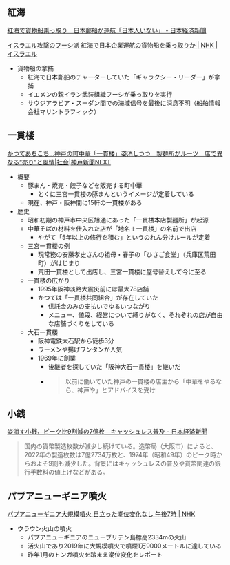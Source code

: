 ## 紅海

[紅海で貨物船乗っ取り　日本郵船が運航「日本人いない」 - 日本経済新聞](https://www.nikkei.com/article/DGXZQOCB1937M0Z11C23A1000000/)

[イスラエル攻撃のフーシ派 紅海で日本企業運航の貨物船を乗っ取りか | NHK | イスラエル](https://www3.nhk.or.jp/news/html/20231119/k10014263131000.html)

- 貨物船の拿捕
  - 紅海で日本郵船のチャーターしていた「ギャラクシー・リーダー」が拿捕
  - イエメンの親イラン武装組織フーシが乗っ取りを実行
  - サウジアラビア・スーダン間での海域信号を最後に消息不明（船舶情報会社マリントラフィック）

## 一貫楼

[かつてあちこち…神戸の町中華「一貫楼」姿消しつつ　製麺所がルーツ　店で異なる“売り”と風情|社会|神戸新聞NEXT](https://www.kobe-np.co.jp/news/society/202311/0017040363.shtml)

- 概要
  - 豚まん・焼売・餃子などを販売する町中華
    - とくに三宮一貫楼の豚まんというイメージが定着している
  - 現在、神戸・阪神間に15軒の一貫楼がある
- 歴史
  - 昭和初期の神戸市中央区旭通にあった「一貫楼本店製麺所」が起源
  - 中華そばの材料を仕入れた店が「地名＋一貫楼」の名前で出店
    - やがて「5年以上の修行を積む」というのれん分けルールが定着
  - 三宮一貫楼の例
    - 現常務の安藤孝史さんの祖母・春子の「ひさご食堂」（兵庫区荒田町）がはじまり
    - 荒田一貫楼として出店し、三宮一貫楼に屋号替えして今に至る
  - 一貫楼の広がり
    - 1995年阪神淡路大震災前には最大78店舗
    - かつては「一貫楼共同組合」が存在していた
      - 供託金のみの支払いでゆるいつながり
      - メニュー、値段、経営について縛りがなく、それぞれの店が自由な店舗づくりをしている
  - 大石一貫楼
    - 阪神電鉄大石駅から徒歩3分
    - ラーメンや揚げワンタンが人気
    - 1969年に創業
      - 後継者を探していた「阪神大石一貫楼」を継いだ
      - > 以前に働いていた神戸の一貫楼の店主から「中華をやるなら、神戸や」とアドバイスを受け

## 小銭

[姿消す小銭、ピーク比9割減の7億枚　キャッシュレス普及 - 日本経済新聞](https://www.nikkei.com/article/DGXZQOUF02AAJ0S3A101C2000000/)

> 国内の貨幣製造枚数が減少し続けている。造幣局（大阪市）によると、2022年の製造枚数は7億2734万枚と、1974年（昭和49年）のピーク時からおよそ9割も減少した。背景にはキャッシュレスの普及や貨幣関連の銀行手数料の値上げなどがある。

## パプアニューギニア噴火

[パプアニューギニア大規模噴火 目立った潮位変化なし 午後7時 | NHK](https://www3.nhk.or.jp/news/html/20231120/k10014263751000.html)

- ウラウン火山の噴火
  - パプアニューギニアのニューブリテン島標高2334mの火山
  - 活火山であり2019年に大規模噴火で噴煙1万9000メートルに達している
  - 昨年1月のトンガ噴火を踏まえ潮位変化をレポート
